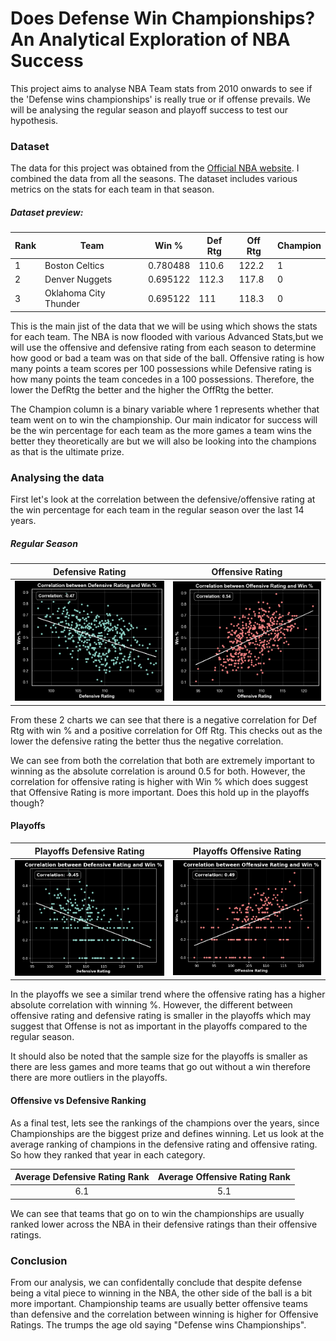 # Does Defense Win Championships? An Analytical Exploration of NBA Success

This project aims to analyse NBA Team stats from 2010 onwards to see if the 'Defense wins championships' is really true or if offense prevails. We will be analysing the regular season and playoff success to test our hypothesis.

### Dataset

The data for this project was obtained from the [Official NBA website](https://www.nba.com/stats/teams/advanced). I combined the data from all the seasons. The dataset includes various metrics on the stats for each team in that season.

##### Dataset preview:

| Rank | Team                  | Win %    | Def Rtg | Off Rtg | Champion |
| ---- | --------------------- | -------- | ------- | ------- | -------- |
| 1    | Boston Celtics        | 0.780488 | 110.6   | 122.2   | 1        |
| 2    | Denver Nuggets        | 0.695122 | 112.3   | 117.8   | 0        |
| 3    | Oklahoma City Thunder | 0.695122 | 111     | 118.3   | 0        |

This is the main jist of the data that we will be using which shows the stats for each team. The NBA is now flooded with various Advanced Stats,but we will use the offensive and defensive rating from each season to determine how good or bad a team was on that side of the ball. Offensive rating is how many points a team scores per 100 possessions while Defensive rating is how many points the team concedes in a 100 possessions. Therefore, the lower the DefRtg the better and the higher the OffRtg the better.

The Champion column is a binary variable where 1 represents whether that team went on to win the championship. Our main indicator for success will be the win percentage for each team as the more games a team wins the better they theoretically are but we will also be looking into the champions as that is the ultimate prize.

### Analysing the data

First let's look at the correlation between the defensive/offensive rating at the win percentage for each team in the regular season over the last 14 years.

##### Regular Season

|         Defensive Rating         |         Offensive Rating         |
| :------------------------------: | :------------------------------: |
| ![](Charts/Regular%20DefRtg.png) | ![](Charts/Regular%20OffRtg.png) |

From these 2 charts we can see that there is a negative correlation for Def Rtg with win % and a positive correlation for Off Rtg. This checks out as the lower the defensive rating the better thus the negative correlation.

We can see from both the correlation that both are extremely important to winning as the absolute correlation is around 0.5 for both. However, the correlation for offensive rating is higher with Win % which does suggest that Offensive Rating is more important. Does this hold up in the playoffs though?

#### Playoffs

|    Playoffs Defensive Rating     |    Playoffs Offensive Rating     |
| :------------------------------: | :------------------------------: |
| ![](Charts/Playoff%20DefRtg.png) | ![](Charts/Playoff%20OffRtg.png) |

In the playoffs we see a similar trend where the offensive rating has a higher absolute correlation with winning %. However, the different between offensive rating and defensive rating is smaller in the playoffs which may suggest that Offense is not as important in the playoffs compared to the regular season.

It should also be noted that the sample size for the playoffs is smaller as there are less games and more teams that go out without a win therefore there are more outliers in the playoffs.

#### Offensive vs Defensive Ranking

As a final test, lets see the rankings of the champions over the years, since Championships are the biggest prize and defines winning. Let us look at the average ranking of champions in the defensive rating and offensive rating. So how they ranked that year in each category.

| Average Defensive Rating Rank | Average Offensive Rating Rank |
| :---------------------------: | :---------------------------: |
|              6.1              |              5.1              |

We can see that teams that go on to win the championships are usually ranked lower across the NBA in their defensive ratings than their offensive ratings.

### Conclusion

From our analysis, we can confidentally conclude that despite defense being a vital piece to winning in the NBA, the other side of the ball is a bit more important. Championship teams are usually better offensive teams than defensive and the correlation between winning is higher for Offensive Ratings. The trumps the age old saying "Defense wins Championships".
